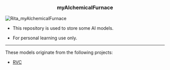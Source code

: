 <h3 align = "center">myAlchemicalFurnace</h3>

![Rita_myAlchemicalFurnace](https://socialify.git.ci/RitaRossweiss/Rita_myAlchemicalFurnace/image?font=Raleway&language=1&name=1&owner=1&pattern=Diagonal%20Stripes&stargazers=1&theme=Auto)

- This repository is used to store some AI models.

- For personal learning use only.

------

These models originate from the following projects:

- [RVC](https://github.com/RVC-Project/Retrieval-based-Voice-Conversion-WebUI)

